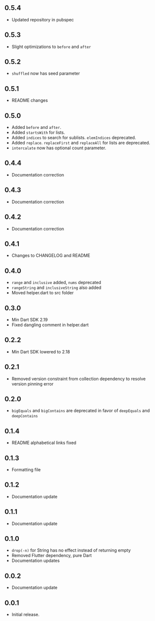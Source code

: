## 0.5.4

* Updated repository in pubspec

## 0.5.3

* Slight optimizations to ```before``` and ```after```

## 0.5.2

* ```shuffled``` now has seed parameter

## 0.5.1

* README changes

## 0.5.0

* Added ```before``` and ```after```.
* Added ```startsWith``` for lists.
* Added ```indices``` to search for sublists. ```elemIndices``` deprecated.
* Added ```replace```. ```replaceFirst``` and ```replaceAll``` for lists are deprecated.
* ```intercalate``` now has optional count parameter.

## 0.4.4

* Documentation correction

## 0.4.3

* Documentation correction

## 0.4.2

* Documentation correction

## 0.4.1

* Changes to CHANGELOG and README

## 0.4.0

* ```range``` and ```inclusive``` added, ```nums``` deprecated
* ```rangeString``` and ```inclusiveString``` also added
* Moved helper.dart to src folder

## 0.3.0

* Min Dart SDK 2.19
* Fixed dangling comment in helper.dart

## 0.2.2

* Min Dart SDK lowered to 2.18

## 0.2.1

* Removed version constraint from collection dependency to resolve version pinning error

## 0.2.0

* ```bigEquals``` and ```bigContains``` are deprecated in favor of ```deepEquals``` and
  ```deepContains```

## 0.1.4

* README alphabetical links fixed

## 0.1.3

* Formatting file

## 0.1.2

* Documentation update

## 0.1.1

* Documentation update

## 0.1.0

* ```drop(-n)``` for String has no effect instead of returning empty
* Removed Flutter dependency, pure Dart
* Documentation updates

## 0.0.2

* Documentation update

## 0.0.1

* Initial release.
